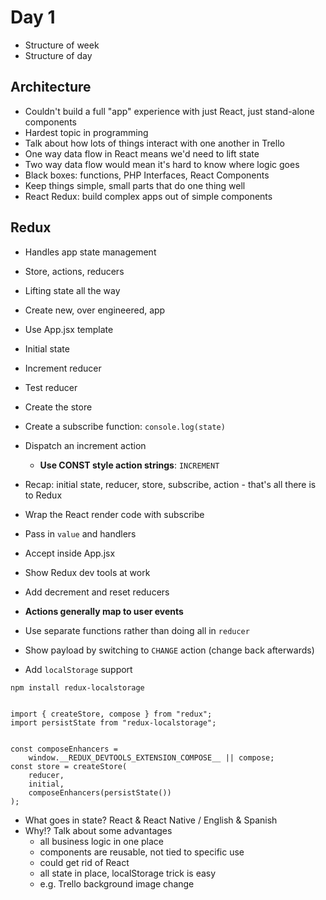 # Day 1

- Structure of week
- Structure of day

## Architecture

- Couldn't build a full "app" experience with just React, just stand-alone components
- Hardest topic in programming
- Talk about how lots of things interact with one another in Trello
- One way data flow in React means we'd need to lift state
- Two way data flow would mean it's hard to know where logic goes
- Black boxes: functions, PHP Interfaces, React Components
- Keep things simple, small parts that do one thing well
- React Redux: build complex apps out of simple components

## Redux
- Handles app state management
- Store, actions, reducers
- Lifting state all the way

- Create new, over engineered, app
- Use App.jsx template
- Initial state
- Increment reducer
- Test reducer
- Create the store
- Create a subscribe function: `console.log(state)`
- Dispatch an increment action
    - **Use CONST style action strings**: `INCREMENT`
- Recap: initial state, reducer, store, subscribe, action - that's all there is to Redux

- Wrap the React render code with subscribe
- Pass in `value` and handlers
- Accept inside App.jsx
- Show Redux dev tools at work
- Add decrement and reset reducers
- **Actions generally map to user events**
- Use separate functions rather than doing all in `reducer`
- Show payload by switching to `CHANGE` action (change back afterwards)

- Add `localStorage` support

```
npm install redux-localstorage


import { createStore, compose } from "redux";
import persistState from "redux-localstorage";


const composeEnhancers =
    window.__REDUX_DEVTOOLS_EXTENSION_COMPOSE__ || compose;
const store = createStore(
    reducer,
    initial,
    composeEnhancers(persistState())
);
```

- What goes in state? React & React Native / English & Spanish
- Why!? Talk about some advantages
    - all business logic in one place
    - components are reusable, not tied to specific use
    - could get rid of React
    - all state in place, localStorage trick is easy
    - e.g. Trello background image change
